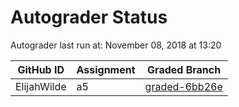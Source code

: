 # Autograder Status
Autograder last run at: November 08, 2018 at 13:20

| GitHub ID | Assignment | Graded Branch |
|-----------|------------|---------------|
| ElijahWilde | a5 | [graded-6bb26e](https://github.com/Fall2018COMP401-001/a5-ElijahWilde/tree/graded-6bb26e) | 
